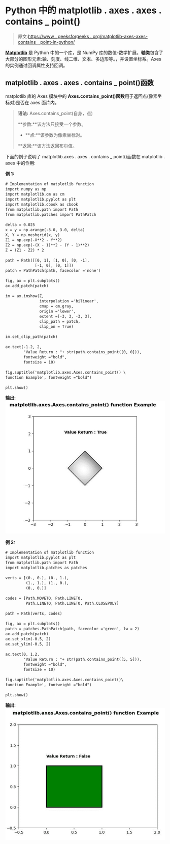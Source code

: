 # Python 中的 matplotlib . axes . axes . contains _ point()

> 原文:[https://www . geeksforgeeks . org/matplotlib-axes-axes-contains _ point-in-python/](https://www.geeksforgeeks.org/matplotlib-axes-axes-contains_point-in-python/)

**[Matplotlib](https://www.geeksforgeeks.org/python-introduction-matplotlib/)** 是 Python 中的一个库，是 NumPy 库的数值-数学扩展。**轴类**包含了大部分的图形元素:轴、刻度、线二维、文本、多边形等。，并设置坐标系。Axes 的实例通过回调属性支持回调。

## matplotlib . axes . axes . contains _ point()函数

matplotlib 库的 Axes 模块中的 **Axes.contains_point()函数**用于返回点(像素坐标对)是否在 axes 面片内。

> **语法:** Axes.contains_point(自身，点)
> 
> **参数:**该方法只接受一个参数。
> 
> *   **点:**该参数为像素坐标对。
> 
> **返回:**该方法返回布尔值。

下面的例子说明了 matplotlib.axes . axes . contains _ point()函数在 matplotlib . axes 中的作用:

**例 1:**

```
# Implementation of matplotlib function
import numpy as np
import matplotlib.cm as cm
import matplotlib.pyplot as plt
import matplotlib.cbook as cbook
from matplotlib.path import Path
from matplotlib.patches import PathPatch

delta = 0.025
x = y = np.arange(-3.0, 3.0, delta)
X, Y = np.meshgrid(x, y)
Z1 = np.exp(-X**2 - Y**2)
Z2 = np.exp(-(X - 1)**2 - (Y - 1)**2)
Z = (Z1 - Z2) * 2

path = Path([[0, 1], [1, 0], [0, -1], 
             [-1, 0], [0, 1]])
patch = PathPatch(path, facecolor ='none')

fig, ax = plt.subplots()
ax.add_patch(patch)

im = ax.imshow(Z,
               interpolation ='bilinear',
               cmap = cm.gray,
               origin ='lower', 
               extent =[-3, 3, -3, 3],
               clip_path = patch, 
               clip_on = True)

im.set_clip_path(patch)

ax.text(-1.2, 2,
        "Value Return : "+ str(path.contains_point([0, 0])),
        fontweight ="bold", 
        fontsize = 10)

fig.suptitle('matplotlib.axes.Axes.contains_point() \
function Example', fontweight ="bold")

plt.show()
```

**输出:**
![](img/5182eb922f7ff59456112d1d83933a3e.png)

**例 2:**

```
# Implementation of matplotlib function
import matplotlib.pyplot as plt
from matplotlib.path import Path
import matplotlib.patches as patches

verts = [(0., 0.), (0., 1.), 
         (1., 1.), (1., 0.), 
         (0., 0.)]

codes = [Path.MOVETO, Path.LINETO,
         Path.LINETO, Path.LINETO, Path.CLOSEPOLY]

path = Path(verts, codes)

fig, ax = plt.subplots()
patch = patches.PathPatch(path, facecolor ='green', lw = 2)
ax.add_patch(patch)
ax.set_xlim(-0.5, 2)
ax.set_ylim(-0.5, 2)

ax.text(0, 1.2, 
        "Value Return : "+ str(path.contains_point([5, 5])), 
        fontweight ="bold",
        fontsize = 10)

fig.suptitle('matplotlib.axes.Axes.contains_point()\
function Example', fontweight ="bold")

plt.show()
```

**输出:**
![](img/118383f1d470da8250c9ac300a6d42ab.png)